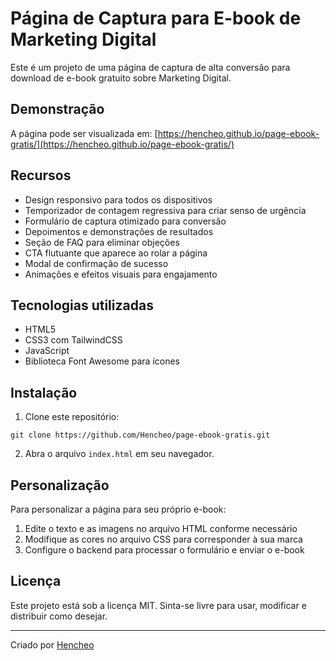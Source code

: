 # Página de Captura para E-book de Marketing Digital

Este é um projeto de uma página de captura de alta conversão para download de e-book gratuito sobre Marketing Digital.

## Demonstração

A página pode ser visualizada em: [https://hencheo.github.io/page-ebook-gratis/](https://hencheo.github.io/page-ebook-gratis/)

## Recursos

- Design responsivo para todos os dispositivos
- Temporizador de contagem regressiva para criar senso de urgência
- Formulário de captura otimizado para conversão
- Depoimentos e demonstrações de resultados
- Seção de FAQ para eliminar objeções
- CTA flutuante que aparece ao rolar a página
- Modal de confirmação de sucesso
- Animações e efeitos visuais para engajamento

## Tecnologias utilizadas

- HTML5
- CSS3 com TailwindCSS
- JavaScript
- Biblioteca Font Awesome para ícones

## Instalação

1. Clone este repositório:
```
git clone https://github.com/Hencheo/page-ebook-gratis.git
```

2. Abra o arquivo `index.html` em seu navegador.

## Personalização

Para personalizar a página para seu próprio e-book:

1. Edite o texto e as imagens no arquivo HTML conforme necessário
2. Modifique as cores no arquivo CSS para corresponder à sua marca
3. Configure o backend para processar o formulário e enviar o e-book

## Licença

Este projeto está sob a licença MIT. Sinta-se livre para usar, modificar e distribuir como desejar.

---

Criado por [Hencheo](https://github.com/Hencheo)
